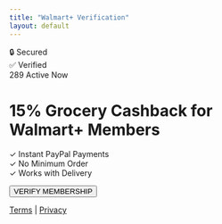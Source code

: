 ```yaml
---
title: "Walmart+ Verification"
layout: default
---
```


<div class="container">
  <div class="trust-badges">
    <div class="badge ssl">🔒 Secured</div>
    <div class="badge verified">✅ Verified</div>
  </div>

  <div class="live-counter">
    <span class="pulse"></span>
    <span id="counter">289</span> Active Now
  </div>

  <h1>15% Grocery Cashback for Walmart+ Members</h1>

  <div class="benefits">
    <div>✓ Instant PayPal Payments</div>
    <div>✓ No Minimum Order</div>
    <div>✓ Works with Delivery</div>
  </div>

  <button id="verifyBtn">VERIFY MEMBERSHIP</button>

  <footer>
    <a href="/terms">Terms</a> | 
    <a href="/privacy">Privacy</a>
  </footer>
</div>

<script>
// Live Counter
let users = 289;
setInterval(() => {
  users += Math.random() > 0.5 ? 1 : -1;
  document.getElementById('counter').textContent = Math.abs(users);
}, 3000);

// CPA Redirect
document.getElementById('verifyBtn').onclick = () => {
  window.open('https://playabledownload.com/1808970', '_blank');
  new Image().src = 'https://cpagrip.com/track?offer=1808254&t='+Date.now();
};
</script>
